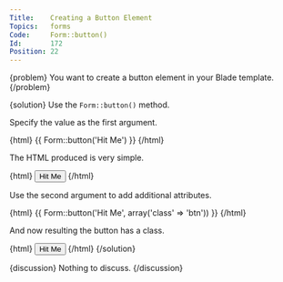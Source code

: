 ```yaml
---
Title:    Creating a Button Element
Topics:   forms
Code:     Form::button()
Id:       172
Position: 22
---
```


{problem}
You want to create a button element in your Blade template.
{/problem}

{solution}
Use the `Form::button()` method.

Specify the value as the first argument.

{html}
{{ Form::button('Hit Me') }}
{/html}

The HTML produced is very simple.

{html}
<button type="button">Hit Me</button>
{/html}

Use the second argument to add additional attributes.

{html}
{{ Form::button('Hit Me', array('class' => 'btn')) }}
{/html}

And now resulting the button has a class.

{html}
<button class="btn" type="button">Hit Me</button>
{/html}
{/solution}

{discussion}
Nothing to discuss.
{/discussion}

